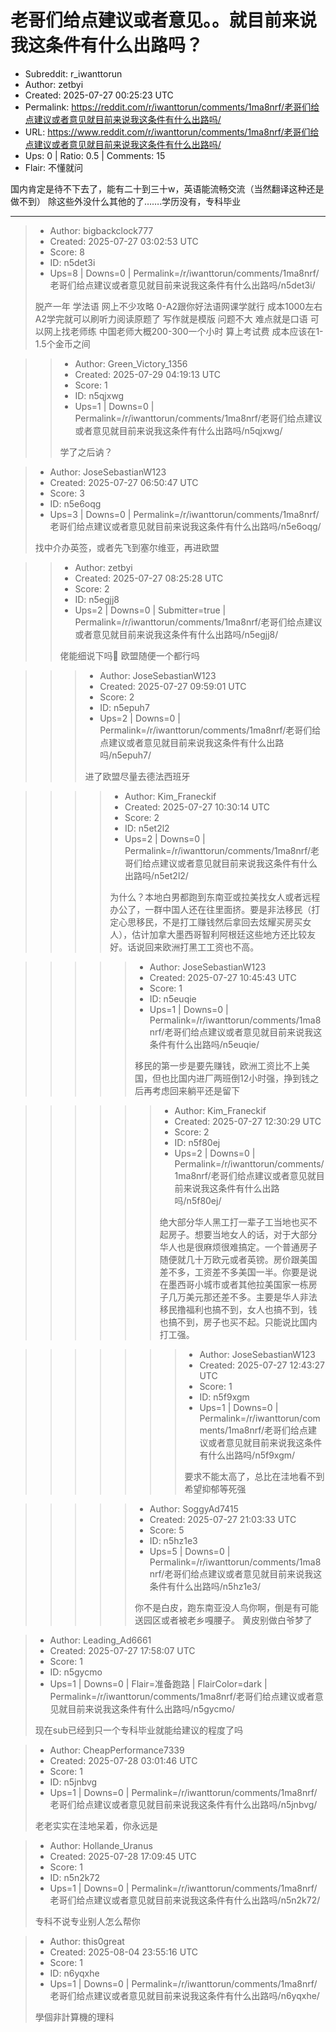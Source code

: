 # 老哥们给点建议或者意见。。就目前来说我这条件有什么出路吗？

- Subreddit: r_iwanttorun
- Author: zetbyi
- Created: 2025-07-27 00:25:23 UTC
- Permalink: https://reddit.com/r/iwanttorun/comments/1ma8nrf/老哥们给点建议或者意见就目前来说我这条件有什么出路吗/
- URL: https://www.reddit.com/r/iwanttorun/comments/1ma8nrf/老哥们给点建议或者意见就目前来说我这条件有什么出路吗/
- Ups: 0 | Ratio: 0.5 | Comments: 15
- Flair: 不懂就问


国内肯定是待不下去了，能有二十到三十w，英语能流畅交流（当然翻译这种还是做不到）
除这些外没什么其他的了…….学历没有，专科毕业


---

> - Author: bigbackclock777
> - Created: 2025-07-27 03:02:53 UTC
> - Score: 8
> - ID: n5det3i
> - Ups=8 | Downs=0 | Permalink=/r/iwanttorun/comments/1ma8nrf/老哥们给点建议或者意见就目前来说我这条件有什么出路吗/n5det3i/
>
> 脱产一年 学法语 网上不少攻略 0-A2跟你好法语网课学就行 成本1000左右 A2学完就可以刷听力阅读原题了 写作就是模版 问题不大 难点就是口语 可以网上找老师练 中国老师大概200-300一个小时 算上考试费 成本应该在1-1.5个金币之间

>> - Author: Green_Victory_1356
>> - Created: 2025-07-29 04:19:13 UTC
>> - Score: 1
>> - ID: n5qjxwg
>> - Ups=1 | Downs=0 | Permalink=/r/iwanttorun/comments/1ma8nrf/老哥们给点建议或者意见就目前来说我这条件有什么出路吗/n5qjxwg/
>>
>> 学了之后讷？

> - Author: JoseSebastianW123
> - Created: 2025-07-27 06:50:47 UTC
> - Score: 3
> - ID: n5e6oqg
> - Ups=3 | Downs=0 | Permalink=/r/iwanttorun/comments/1ma8nrf/老哥们给点建议或者意见就目前来说我这条件有什么出路吗/n5e6oqg/
>
> 找中介办英签，或者先飞到塞尔维亚，再进欧盟

>> - Author: zetbyi
>> - Created: 2025-07-27 08:25:28 UTC
>> - Score: 2
>> - ID: n5egjj8
>> - Ups=2 | Downs=0 | Submitter=true | Permalink=/r/iwanttorun/comments/1ma8nrf/老哥们给点建议或者意见就目前来说我这条件有什么出路吗/n5egjj8/
>>
>> 佬能细说下吗🙏 欧盟随便一个都行吗

>>> - Author: JoseSebastianW123
>>> - Created: 2025-07-27 09:59:01 UTC
>>> - Score: 2
>>> - ID: n5epuh7
>>> - Ups=2 | Downs=0 | Permalink=/r/iwanttorun/comments/1ma8nrf/老哥们给点建议或者意见就目前来说我这条件有什么出路吗/n5epuh7/
>>>
>>> 进了欧盟尽量去德法西班牙

>>>> - Author: Kim_Franeckif
>>>> - Created: 2025-07-27 10:30:14 UTC
>>>> - Score: 2
>>>> - ID: n5et2l2
>>>> - Ups=2 | Downs=0 | Permalink=/r/iwanttorun/comments/1ma8nrf/老哥们给点建议或者意见就目前来说我这条件有什么出路吗/n5et2l2/
>>>>
>>>> 为什么？本地白男都跑到东南亚或拉美找女人或者远程办公了，一群中国人还在往里面挤。要是非法移民（打定心思移民，不是打工赚钱然后拿回去炫耀买房买女人），估计加拿大墨西哥智利阿根廷这些地方还比较友好。话说回来欧洲打黑工工资也不高。

>>>>> - Author: JoseSebastianW123
>>>>> - Created: 2025-07-27 10:45:43 UTC
>>>>> - Score: 1
>>>>> - ID: n5euqie
>>>>> - Ups=1 | Downs=0 | Permalink=/r/iwanttorun/comments/1ma8nrf/老哥们给点建议或者意见就目前来说我这条件有什么出路吗/n5euqie/
>>>>>
>>>>> 移民的第一步是要先赚钱，欧洲工资比不上美国，但也比国内进厂两班倒12小时强，挣到钱之后再考虑回来躺平还是留下

>>>>>> - Author: Kim_Franeckif
>>>>>> - Created: 2025-07-27 12:30:29 UTC
>>>>>> - Score: 2
>>>>>> - ID: n5f80ej
>>>>>> - Ups=2 | Downs=0 | Permalink=/r/iwanttorun/comments/1ma8nrf/老哥们给点建议或者意见就目前来说我这条件有什么出路吗/n5f80ej/
>>>>>>
>>>>>> 绝大部分华人黑工打一辈子工当地也买不起房子。想要当地女人的话，对于大部分华人也是很麻烦很难搞定。一个普通房子随便就几十万欧元或者英镑。房价跟美国差不多，工资差不多美国一半。你要是说在墨西哥小城市或者其他拉美国家一栋房子几万美元那还差不多。主要是华人非法移民撸福利也搞不到，女人也搞不到，钱也搞不到，房子也买不起。只能说比国内打工强。

>>>>>>> - Author: JoseSebastianW123
>>>>>>> - Created: 2025-07-27 12:43:27 UTC
>>>>>>> - Score: 1
>>>>>>> - ID: n5f9xgm
>>>>>>> - Ups=1 | Downs=0 | Permalink=/r/iwanttorun/comments/1ma8nrf/老哥们给点建议或者意见就目前来说我这条件有什么出路吗/n5f9xgm/
>>>>>>>
>>>>>>> 要求不能太高了，总比在洼地看不到希望抑郁等死强

>>>>> - Author: SoggyAd7415
>>>>> - Created: 2025-07-27 21:03:33 UTC
>>>>> - Score: 5
>>>>> - ID: n5hz1e3
>>>>> - Ups=5 | Downs=0 | Permalink=/r/iwanttorun/comments/1ma8nrf/老哥们给点建议或者意见就目前来说我这条件有什么出路吗/n5hz1e3/
>>>>>
>>>>> 你不是白皮，跑东南亚没人鸟你啊，倒是有可能送园区或者被老乡嘎腰子。 黄皮别做白爷梦了

> - Author: Leading_Ad6661
> - Created: 2025-07-27 17:58:07 UTC
> - Score: 1
> - ID: n5gycmo
> - Ups=1 | Downs=0 | Flair=准备跑路 | FlairColor=dark | Permalink=/r/iwanttorun/comments/1ma8nrf/老哥们给点建议或者意见就目前来说我这条件有什么出路吗/n5gycmo/
>
> 现在sub已经到只一个专科毕业就能给建议的程度了吗

> - Author: CheapPerformance7339
> - Created: 2025-07-28 03:01:46 UTC
> - Score: 1
> - ID: n5jnbvg
> - Ups=1 | Downs=0 | Permalink=/r/iwanttorun/comments/1ma8nrf/老哥们给点建议或者意见就目前来说我这条件有什么出路吗/n5jnbvg/
>
> 老老实实在洼地呆着，你永远是

> - Author: Hollande_Uranus
> - Created: 2025-07-28 17:09:45 UTC
> - Score: 1
> - ID: n5n2k72
> - Ups=1 | Downs=0 | Permalink=/r/iwanttorun/comments/1ma8nrf/老哥们给点建议或者意见就目前来说我这条件有什么出路吗/n5n2k72/
>
> 专科不说专业别人怎么帮你

> - Author: this0great
> - Created: 2025-08-04 23:55:16 UTC
> - Score: 1
> - ID: n6yqxhe
> - Ups=1 | Downs=0 | Permalink=/r/iwanttorun/comments/1ma8nrf/老哥们给点建议或者意见就目前来说我这条件有什么出路吗/n6yqxhe/
>
> 學個非計算機的理科
